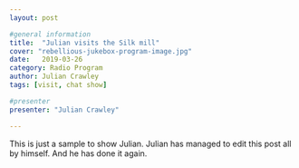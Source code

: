 ```yaml
---
layout: post

#general information
title:  "Julian visits the Silk mill"
cover: "rebellious-jukebox-program-image.jpg"
date:   2019-03-26
category: Radio Program
author: Julian Crawley
tags: [visit, chat show]

#presenter
presenter: "Julian Crawley"

---
```


This is just a sample to show Julian.
Julian has managed to edit this post all by himself.
And he has done it again.

